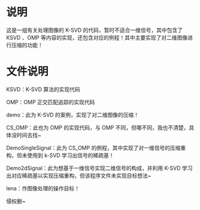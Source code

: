 说明
=

这是一组有关处理图像的 K-SVD 的代码，暂时不适合一维信号，其中包含了 KSVD 、OMP 等内容的实现，还包含对应的例程！其中主要实现了对二维图像进行压缩的功能！

文件说明
=
KSVD：K-SVD 算法的实现代码

OMP：OMP 正交匹配追踪的实现代码

demo：此为 K-SVD 的案例，实现了对二维图像的压缩！

CS_OMP：此也为 OMP 的实现代码，与 OMP 不同，但哪不同，我也不清楚，具体没时间去找~

DemoSingleSignal：此为 CS_OMP 的例程，其中实现了对一维信号的压缩重构，但未使用到 k-SVD 学习出信号的稀疏基！

Demo2dSignal：此为想基于一维信号实现二维信号的构成，并利用 K-SVD 学习出对应稀疏基以实现压缩重构，但该程序文件未实现目标想法~

lena：作图像处理的操作目标！

侵权删~